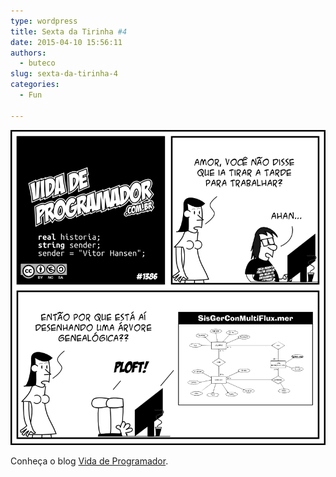 ```yaml
---
type: wordpress
title: Sexta da Tirinha #4
date: 2015-04-10 15:56:11
authors:
  - buteco
slug: sexta-da-tirinha-4
categories:
  - Fun

---
```


<img class=" aligncenter" src="/images/wp-content/uploads/2015/04/tirinha1386.png" alt="" />

Conheça o blog <a href="http://vidadeprogramador.com.br/" target="_blank">Vida de Programador</a>.

